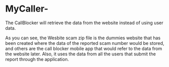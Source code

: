 # MyCaller-
The CallBlocker will retrieve the data from the website instead of using user data.

As you can see, the Wesbite scam zip file is the dummies website that has been created where the data of the reported scam number would be stored, and others are the call blocker mobile app that would refer to the data from the website later. Also, it uses the data from all the users that submit the report through the application.
